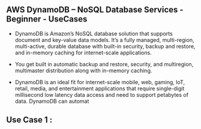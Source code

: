 ## AWS DynamoDB – NoSQL Database Services - Beginner - UseCases

- DynamoDB is Amazon’s NoSQL database solution that supports document and key-value data models. It’s a fully managed, multi-region, multi-active, durable database with built-in security, backup and restore, and in-memory caching for internet-scale applications.

- You get built in automatic backup and restore, security, and multiregion, multimaster distribution along with in-memory caching.

- DynamoDB is an ideal fit for internet-scale mobile, web, gaming, IoT, retail, media, and entertainment applications that require single-digit millisecond low latency data access and need to support petabytes of data. DynamoDB can automat


## Use Case 1 :
